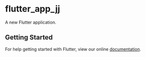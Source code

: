 # flutter_app_jj

A new Flutter application.

## Getting Started

For help getting started with Flutter, view our online
[documentation](https://flutter.io/).
